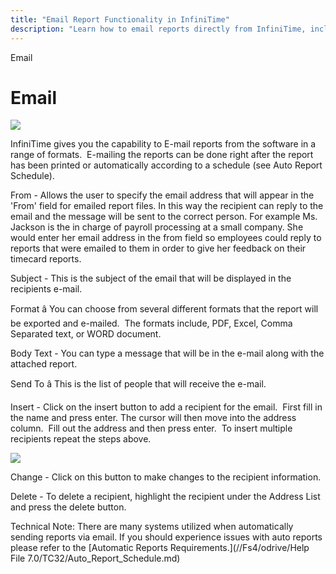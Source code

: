 ```yaml
---
title: "Email Report Functionality in InfiniTime"
description: "Learn how to email reports directly from InfiniTime, including setting the sender, subject, and format options for automated or manual report distribution."
---
```


Email

# Email

![](/img/rep12.gif)

InfiniTime gives you the capability to E-mail reports from the software in a range of formats.  E-mailing the reports can be done right after the report has been printed or automatically according to a schedule (see Auto Report Schedule).

From - Allows the user to specify the email address that will appear in the 'From' field for emailed report files. In this way the recipient can reply to the email and the message will be sent to the correct person. For example Ms. Jackson is the in charge of payroll processing at a small company. She would enter her email address in the from field so employees could reply to reports that were emailed to them in order to give her feedback on their timecard reports.

Subject - This is the subject of the email that will be displayed in the recipients e-mail.

Format â You can choose from several different formats that the report will be exported and e-mailed.  The formats include, PDF, Excel, Comma Separated text, or WORD document.

Body Text - You can type a message that will be in the e-mail along with the attached report.

Send To â This is the list of people that will receive the e-mail.

Insert - Click on the insert button to add a recipient for the email.  First fill in the name and press enter. The cursor will then move into the address column.  Fill out the address and then press enter.  To insert multiple recipients repeat the steps above.

![](/img/rep12.gif)

Change - Click on this button to make changes to the recipient information.

Delete - To delete a recipient, highlight the recipient under the Address List and press the delete button.

Technical Note: There are many systems utilized when automatically sending reports via email. If you should experience issues with auto reports please refer to the [Automatic Reports Requirements.](//Fs4/odrive/Help File 7.0/TC32/Auto_Report_Schedule.md)
